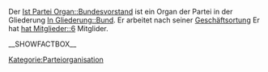 Der [Ist Partei
Organ::Bundesvorstand](/wiki/Ist_Partei_Organ::Bundesvorstand "wikilink") ist
ein Organ der Partei in der Gliederung [In
Gliederung::Bund](/wiki/In_Gliederung::Bund "wikilink"). Er arbeitet nach
seiner
[Geschäftsortung](/wiki/Hat_Geschäftsordnung::Bundesvorstand_GO "wikilink") Er
hat [hat Mitglieder::6](hat_Mitglieder::6 "wikilink") Mitglider.

\_\_SHOWFACTBOX\_\_

<Kategorie:Parteiorganisation>
